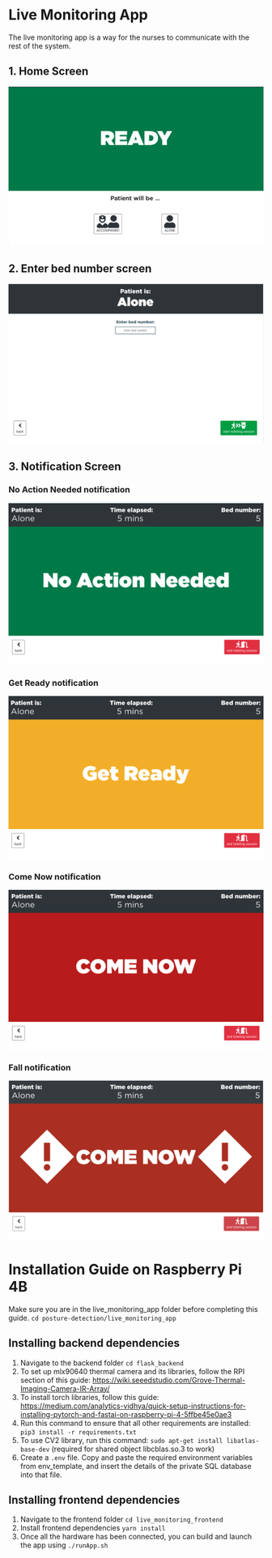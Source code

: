 # Live Monitoring App

The live monitoring app is a way for the nurses to communicate with the rest of the system. 

## 1. Home Screen
![Home Screen](/live_monitoring_app/images/home_screen.png)

## 2. Enter bed number screen
![Enter Bed Number Screen](/live_monitoring_app/images/enter_bed_number.png)

## 3. Notification Screen
### No Action Needed notification 
![No Action Needed](/live_monitoring_app/images/no_action_needed.png)

### Get Ready notification 
![Get Ready](/live_monitoring_app/images/get_ready.png)

### Come Now notification 
![Come Now](/live_monitoring_app/images/come_now.png)

### Fall notification
![Fall](/live_monitoring_app/images/fall.png)

# Installation Guide on Raspberry Pi 4B

Make sure you are in the live_monitoring_app folder before completing this guide. 
`cd posture-detection/live_monitoring_app`

## Installing backend dependencies 
1. Navigate to the backend folder `cd flask_backend`
2. To set up mlx90640 thermal camera and its libraries, follow the RPI section of this guide: https://wiki.seeedstudio.com/Grove-Thermal-Imaging-Camera-IR-Array/
3. To install torch libraries, follow this guide: https://medium.com/analytics-vidhya/quick-setup-instructions-for-installing-pytorch-and-fastai-on-raspberry-pi-4-5ffbe45e0ae3
4. Run this command to ensure that all other requirements are installed: `pip3 install -r requirements.txt`
5. To use CV2 library, run this command: `sudo apt-get install libatlas-base-dev` (required for shared object libcblas.so.3 to work)
6. Create a `.env` file. Copy and paste the required environment variables from env_template, and insert the details of the private SQL database into that file. 

## Installing frontend dependencies 
1. Navigate to the frontend folder `cd live_monitoring_frontend`
2. Install frontend dependencies `yarn install` 
3. Once all the hardware has been connected, you can build and launch the app using `./runApp.sh`

